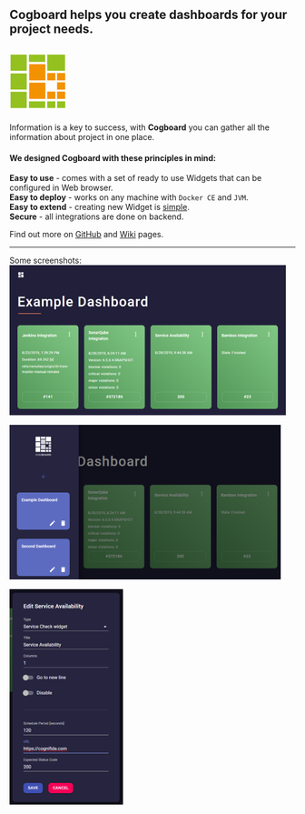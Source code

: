## **Cogboard** helps you create dashboards for your project needs.
![logo](./images/logo-small.png)  
---
Information is a key to success, with **Cogboard** you can gather all the information about project in one place.

#### We designed Cogboard with these principles in mind:
**Easy to use** - comes with a set of ready to use Widgets that can be configured in Web browser.  
**Easy to deploy** - works on any machine with `Docker CE` and `JVM`.  
**Easy to extend** - creating new Widget is [simple](https://github.com/Cognifide/cogboard/wiki/Widget-development).  
**Secure** - all integrations are done on backend.  

Find out more on [GitHub](https://github.com/Cognifide/cogboard) and [Wiki](https://github.com/Cognifide/cogboard/wiki) pages.

---
Some screenshots:
![screen1](./images/screen1.png)  
  
![screen2](./images/screen2.png)  
  
![screen3](./images/screen3.png)